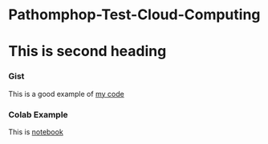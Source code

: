 # Pathomphop-Test-Cloud-Computing


# This is second heading


### Gist

This is a good example of [my code](https://gist.github.com/Pathomphop-pp/a2f03b986d6525d0eeeb03f6499a2944)


### Colab Example

This is [notebook](https://github.com/Pathomphop-pp/Pathomphop-Test-Cloud-Computing/blob/main/test_colab_github.ipynb)
